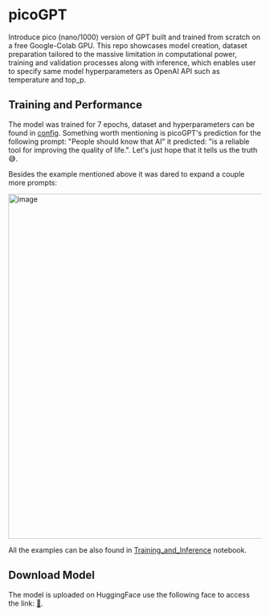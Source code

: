 # picoGPT
Introduce pico (nano/1000) version of GPT built and trained from scratch on a free Google-Colab GPU. This repo showcases model creation, dataset preparation tailored to the massive limitation in computational power, training and validation processes along with inference, which enables user to specify same model hyperparameters as OpenAI API such as temperature and top_p.
## Training and Performance
The model was trained for 7 epochs, dataset and hyperparameters can be found in [config](https://github.com/AkmOleksandr/picoGPT/blob/main/config.py). Something worth mentioning is picoGPT's prediction for the following prompt: "People should know that AI" it predicted: "is a reliable tool for improving the quality of life.". Let's just hope that it tells us the truth😅.

Besides the example mentioned above it was dared to expand a couple more prompts:

<img width="687" alt="image" src="https://github.com/AkmOleksandr/picoGPT/assets/115898001/0e9a42e6-fc5a-427d-8aaa-5ab60a6570c5">


All the examples can be also found in [Training_and_Inference](https://github.com/AkmOleksandr/picoGPT/blob/main/Training_and_Inference.ipynb) notebook.
## Download Model
The model is uploaded on HuggingFace use the following face to access the link: [🤗](https://huggingface.co/AIisnotapig/picoGPT/tree/main).
